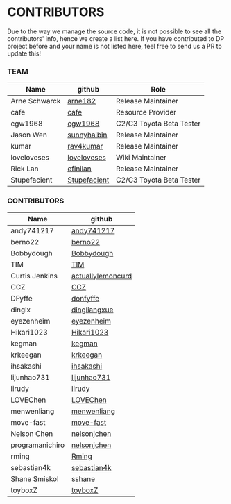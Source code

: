 # CONTRIBUTORS

Due to the way we manage the source code, it is not possible to see all the contributors' info, hence we create a list here.
If you have contributed to DP project before and your name is not listed here, feel free to send us a PR to update this!

### TEAM
Name                                                         | github                                                       | Role
------------------------------------------------------------ | ------------------------------------------------------------ | ------------------------------------------------------------
Arne Schwarck                                                | [arne182](https://github.com/arne182)                        | Release Maintainer
cafe                                                         | [cafe](https://github.com/coffice12)                         | Resource Provider
cgw1968                                                      | [cgw1968](https://github.com/cgw1968-5779)                   | C2/C3 Toyota Beta Tester
Jason Wen                                                    | [sunnyhaibin](https://github.com/sunnyhaibin)                | Release Maintainer
kumar                                                        | [rav4kumar](https://github.com/rav4kumar)                    | Release Maintainer
loveloveses                                                  | [loveloveses](https://github.com/loveloveses)                | Wiki Maintainer
Rick Lan                                                     | [efinilan](https://github.com/efinilan)                      | Release Maintainer
Stupefacient                                                 | [Stupefacient](https://github.com/Stupefacient)              | C2/C3 Toyota Beta Tester

### CONTRIBUTORS
Name                                                         | github
------------------------------------------------------------ | ------------------------------------------------------------
andy741217                                                   | [andy741217](https://github.com/andy741217)
berno22                                                      | [berno22](https://github.com/berno22)
Bobbydough                                                   | [Bobbydough](https://github.com/bobbydough)
TIM                                                          | [TIM](https://github.com/CT921)
Curtis Jenkins                                               | [actuallylemoncurd](https://github.com/actuallylemoncurd)
CCZ                                                          | [CCZ](https://github.com/czdeee)
DFyffe                                                       | [donfyffe](https://github.com/donfyffe)
dinglx                                                       | [dingliangxue](https://github.com/dingliangxue)
eyezenheim                                                   | [eyezenheim](https://github.com/eyezenheim)
Hikari1023                                                   | [Hikari1023](https://github.com/Hikari1023)
kegman                                                       | [kegman](https://github.com/kegman)
krkeegan                                                     | [krkeegan](https://github.com/krkeegan)
ihsakashi                                                    | [ihsakashi](https://github.com/ihsakashi)
lijunhao731                                                  | [lijunhao731](https://github.com/lijunhao731)
lirudy                                                       | [lirudy](https://github.com/lirudy)
LOVEChen                                                     | [LOVEChen](https://github.com/LOVEChen)
menwenliang                                                  | [menwenliang](https://github.com/menwenliang)
move-fast                                                    | [move-fast](https://github.com/move-fast)
Nelson Chen                                                  | [nelsonjchen](https://github.com/nelsonjchen)
programanichiro                                              | [nelsonjchen](https://github.com/programanichiro)
rming                                                        | [Rming](https://github.com/rming)
sebastian4k                                                  | [sebastian4k](https://github.com/sebastian4k)
Shane Smiskol                                                | [sshane](https://github.com/sshane)
toyboxZ                                                      | [toyboxZ](https://github.com/toyboxZ)
